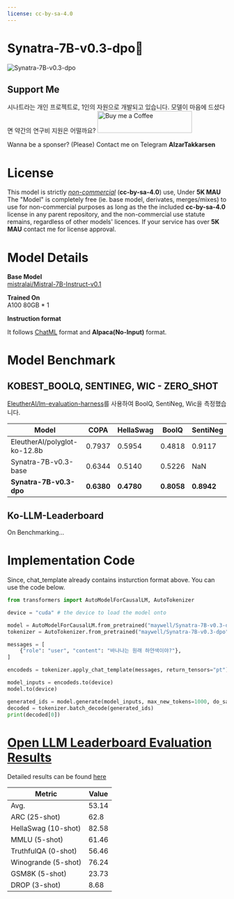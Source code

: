 ```yaml
---
license: cc-by-sa-4.0
---
```


# **Synatra-7B-v0.3-dpo🐧**  
![Synatra-7B-v0.3-dpo](./Synatra.png)

## Support Me
시나트라는 개인 프로젝트로, 1인의 자원으로 개발되고 있습니다. 모델이 마음에 드셨다면 약간의 연구비 지원은 어떨까요?
[<img src="https://cdn.buymeacoffee.com/buttons/default-orange.png" alt="Buy me a Coffee" width="217" height="50">](https://www.buymeacoffee.com/mwell)

Wanna be a sponser? (Please) Contact me on Telegram **AlzarTakkarsen**

# **License**

This model is strictly [*non-commercial*](https://creativecommons.org/licenses/by-sa/4.0/) (**cc-by-sa-4.0**) use, Under **5K MAU**
The "Model" is completely free (ie. base model, derivates, merges/mixes) to use for non-commercial purposes as long as the the included **cc-by-sa-4.0** license in any parent repository, and the non-commercial use statute remains, regardless of other models' licences. 
If your service has over **5K MAU** contact me for license approval.

# **Model Details**
**Base Model**  
[mistralai/Mistral-7B-Instruct-v0.1](https://huggingface.co/mistralai/Mistral-7B-Instruct-v0.1)  

**Trained On**  
A100 80GB * 1

**Instruction format**

It follows [ChatML](https://github.com/openai/openai-python/blob/main/chatml.md) format and **Alpaca(No-Input)** format.

# **Model Benchmark**

## KOBEST_BOOLQ, SENTINEG, WIC - ZERO_SHOT
[EleutherAI/lm-evaluation-harness](https://github.com/EleutherAI/lm-evaluation-harness/tree/polyglot)를 사용하여 BoolQ, SentiNeg, Wic을 측정했습니다.

| Model | COPA | HellaSwag | BoolQ | SentiNeg
| --- | --- | --- | --- | ---
| EleutherAI/polyglot-ko-12.8b | 0.7937 | 0.5954 | 0.4818 | 0.9117
| Synatra-7B-v0.3-base | 0.6344 | 0.5140 | 0.5226 | NaN
| **Synatra-7B-v0.3-dpo** | **0.6380** | **0.4780** | **0.8058** | **0.8942**

## Ko-LLM-Leaderboard

On Benchmarking...

# **Implementation Code**

Since, chat_template already contains insturction format above.
You can use the code below.

```python
from transformers import AutoModelForCausalLM, AutoTokenizer

device = "cuda" # the device to load the model onto

model = AutoModelForCausalLM.from_pretrained("maywell/Synatra-7B-v0.3-dpo")
tokenizer = AutoTokenizer.from_pretrained("maywell/Synatra-7B-v0.3-dpo")

messages = [
    {"role": "user", "content": "바나나는 원래 하얀색이야?"},
]

encodeds = tokenizer.apply_chat_template(messages, return_tensors="pt")

model_inputs = encodeds.to(device)
model.to(device)

generated_ids = model.generate(model_inputs, max_new_tokens=1000, do_sample=True)
decoded = tokenizer.batch_decode(generated_ids)
print(decoded[0])
```
# [Open LLM Leaderboard Evaluation Results](https://huggingface.co/spaces/HuggingFaceH4/open_llm_leaderboard)
Detailed results can be found [here](https://huggingface.co/datasets/open-llm-leaderboard/details_maywell__Synatra-7B-v0.3-dpo)

| Metric                | Value                     |
|-----------------------|---------------------------|
| Avg.                  | 53.14   |
| ARC (25-shot)         | 62.8          |
| HellaSwag (10-shot)   | 82.58    |
| MMLU (5-shot)         | 61.46         |
| TruthfulQA (0-shot)   | 56.46   |
| Winogrande (5-shot)   | 76.24   |
| GSM8K (5-shot)        | 23.73        |
| DROP (3-shot)         | 8.68         |
